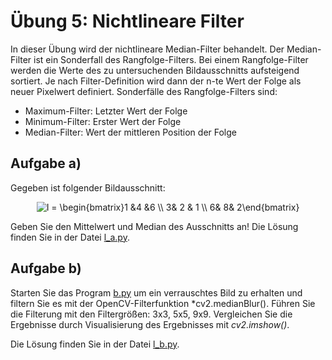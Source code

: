 # Übung 5: Nichtlineare Filter

In dieser Übung wird der nichtlineare Median-Filter behandelt. Der Median-Filter ist ein Sonderfall des Rangfolge-Filters.
Bei einem Rangfolge-Filter werden die Werte des zu untersuchenden Bildausschnitts aufsteigend sortiert.
Je nach Filter-Definition wird dann der n-te Wert der Folge als neuer Pixelwert definiert. Sonderfälle des Rangfolge-Filters sind:
- Maximum-Filter: Letzter Wert der Folge
- Minimum-Filter: Erster Wert der Folge
- Median-Filter: Wert der mittleren Position der Folge

## Aufgabe a)
Gegeben ist folgender Bildausschnitt:
<p align="center">
<img src="https://latex.codecogs.com/svg.image?I&space;=&space;\begin{bmatrix}1&space;&4&space;&space;&6&space;&space;\\&space;3&&space;2&space;&&space;1&space;\\&space;6&&space;&space;8&&space;&space;2\end{bmatrix}&space;" title="I = \begin{bmatrix}1 &4 &6 \\ 3& 2 & 1 \\ 6& 8& 2\end{bmatrix} " />
</p>

Geben Sie den Mittelwert und Median des Ausschnitts an!
Die Lösung finden Sie in der Datei [l_a.py](l_a.py).

## Aufgabe b)
Starten Sie das Program [b.py](b.py) um ein verrauschtes Bild zu erhalten und filtern Sie es 
mit der OpenCV-Filterfunktion *cv2.medianBlur(). Führen Sie die Filterung mit den Filtergrößen: 3x3, 5x5,
9x9. Vergleichen Sie die Ergebnisse durch Visualisierung des Ergebnisses mit *cv2.imshow()*.

Die Lösung finden Sie in der Datei [l_b.py](l_b.py).

